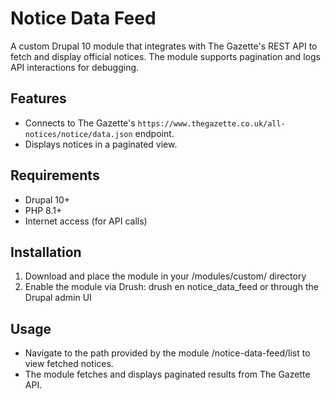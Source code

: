 # Notice Data Feed

A custom Drupal 10 module that integrates with The Gazette's REST API to fetch and display official notices. The module supports pagination and logs API interactions for debugging.

## Features

- Connects to The Gazette's `https://www.thegazette.co.uk/all-notices/notice/data.json` endpoint.
- Displays notices in a paginated view.

## Requirements

- Drupal 10+
- PHP 8.1+
- Internet access (for API calls)

## Installation

1. Download and place the module in your /modules/custom/ directory
2. Enable the module via Drush: drush en notice_data_feed or through the Drupal admin UI

## Usage

- Navigate to the path provided by the module /notice-data-feed/list to view fetched notices.
- The module fetches and displays paginated results from The Gazette API.
